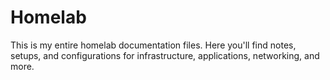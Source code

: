 # Homelab
This is my entire homelab documentation files. Here you'll find notes, setups, and configurations for infrastructure, applications, networking, and more.

